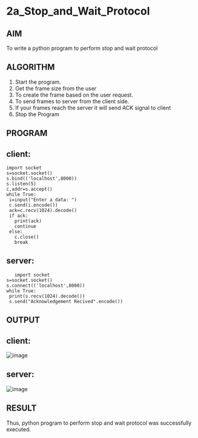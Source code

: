 # 2a_Stop_and_Wait_Protocol
## AIM 
To write a python program to perform stop and wait protocol
## ALGORITHM
1. Start the program.
2. Get the frame size from the user
3. To create the frame based on the user request.
4. To send frames to server from the client side.
5. If your frames reach the server it will send ACK signal to client
6. Stop the Program
## PROGRAM
## client:
```
import socket
s=socket.socket()
s.bind(('localhost',8000))
s.listen(5)
c,addr=s.accept()
while True:
 i=input("Enter a data: ")
 c.send(i.encode())
 ack=c.recv(1024).decode()
 if ack:
   print(ack)
   continue
 else:
   c.close()
   break
```
## server:
```
   import socket
s=socket.socket()
s.connect(('localhost',8000))
while True:
 print(s.recv(1024).decode())
 s.send("Acknowledgement Recived".encode())
```
## OUTPUT
## client:
![image](https://github.com/Manisrii21/2a_Stop_and_Wait_Protocol/assets/147140163/80af60f4-57e7-4ab2-ac01-27f12fe8cf44)
## server:
![image](https://github.com/Manisrii21/2a_Stop_and_Wait_Protocol/assets/147140163/0a403371-9a4a-4e4b-a82f-746c4914795c)
## RESULT
Thus, python program to perform stop and wait protocol was successfully executed.
